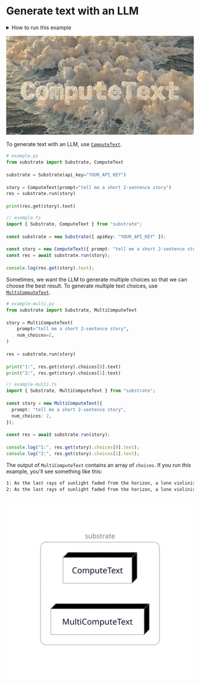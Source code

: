 # Generate text with an LLM

<details>
    <summary>How to run this example</summary>
    
```bash
# Set your API key as an environment variable.
export SUBSTRATE_API_KEY=ENTER_YOUR_KEY

# Run the TypeScript example
cd typescript                   # Navigate to the typescript example
npm install                     # Install dependencies
ts-node example.ts              # Run the ComputeText example
ts-node example-multi.ts        # Run the MultiComputeText example

# Run the Python example
# Note: First install dependencies in the root examples directory.
cd python                             # Navigate to the python example
poetry run python example.py          # Run the ComputeText example
poetry run python example-multi.py    # Run the MultiComputeText example
```

</details>

![hero](hero.png)

To generate text with an LLM, use [`ComputeText`](https://www.substrate.run/nodes#ComputeText).

```python Python
# example.py
from substrate import Substrate, ComputeText

substrate = Substrate(api_key="YOUR_API_KEY")

story = ComputeText(prompt="tell me a short 2-sentence story")
res = substrate.run(story)

print(res.get(story).text)
```

```typescript TypeScript
// example.ts
import { Substrate, ComputeText } from "substrate";

const substrate = new Substrate({ apiKey: "YOUR_API_KEY" });

const story = new ComputeText({ prompt: "tell me a short 2-sentence story" });
const res = await substrate.run(story);

console.log(res.get(story).text);
```

Sometimes, we want the LLM to generate multiple choices so that we can choose the best result. To generate multiple text choices, use [`MultiComputeText`](https://www.substrate.run/nodes#MultiComputeText).

```python Python
# example-multi.py
from substrate import Substrate, MultiComputeText

story = MultiComputeText(
    prompt="tell me a short 2-sentence story",
    num_choices=2,
)

res = substrate.run(story)

print("1:", res.get(story).choices[0].text)
print("2:", res.get(story).choices[1].text)
```

```typescript TypeScript
// example-multi.ts
import { Substrate, MultiComputeText } from "substrate";

const story = new MultiComputeText({
  prompt: "tell me a short 2-sentence story",
  num_choices: 2,
});

const res = await substrate.run(story);

console.log("1:", res.get(story).choices[0].text);
console.log("2:", res.get(story).choices[1].text);
```

The output of `MultiComputeText` contains an array of `choices`. If you run this example, you'll see something like this:

```bash
1: As the last rays of sunlight faded from the horizon, a lone violinist stood on the edge of the cliff, her music echoing across the deserted beach as the waves crashed against the shore below. The melody seemed to capture the essence of the fleeting moment, a symphony of freedom and solitude that would soon be lost in the darkness of night.
2: As the last rays of sunlight faded from the horizon, a lone violinist stood on the edge of the ocean, her music dancing across the waves as the stars began to twinkle in the night sky. The melody seemed to capture the essence of the sea itself, a haunting serenade that echoed through the darkness, a symphony of solitude and beauty.
```

![diagram](diagram.svg)
